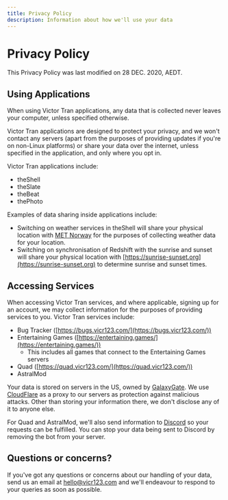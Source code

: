 ```yaml
---
title: Privacy Policy
description: Information about how we'll use your data
---
```


# Privacy Policy

This Privacy Policy was last modified on 28 DEC. 2020, AEDT.

## Using Applications

When using Victor Tran applications, any data that is collected never leaves your computer, unless specified otherwise.

Victor Tran applications are designed to protect your privacy, and we won't contact any servers (apart from the purposes of providing updates if you're on non-Linux platforms) or share your data over the internet, unless specified in the application, and only where you opt in.

Victor Tran applications include:
- theShell
- theSlate
- theBeat
- thePhoto

Examples of data sharing inside applications include:
- Switching on weather services in theShell will share your physical location with [MET Norway](https://met.no/en) for the purposes of collecting weather data for your location.
- Switching on synchronisation of Redshift with the sunrise and sunset will share your physical location with [https://sunrise-sunset.org](https://sunrise-sunset.org) to determine sunrise and sunset times.

## Accessing Services

When accessing Victor Tran services, and where applicable, signing up for an account, we may collect information for the purposes of providing services to you. Victor Tran services include:

- Bug Tracker ([https://bugs.vicr123.com/](https://bugs.vicr123.com/))
- Entertaining Games ([https://entertaining.games/](https://entertaining.games/))
  - This includes all games that connect to the Entertaining Games servers
- Quad ([https://quad.vicr123.com/](https://quad.vicr123.com/))
- AstralMod

Your data is stored on servers in the US, owned by [GalaxyGate](https://galaxygate.net/). We use [CloudFlare](https://cloudflare.com/) as a proxy to our servers as protection against malicious attacks. Other than storing your information there, we don't disclose any of it to anyone else.

For Quad and AstralMod, we'll also send information to [Discord](https://discordapp.com/) so your requests can be fulfilled. You can stop your data being sent to Discord by removing the bot from your server.

## Questions or concerns?

If you've got any questions or concerns about our handling of your data, send us an email at [hello@vicr123.com](mailto:hello@vicr123.com) and we'll endeavour to respond to your queries as soon as possible.